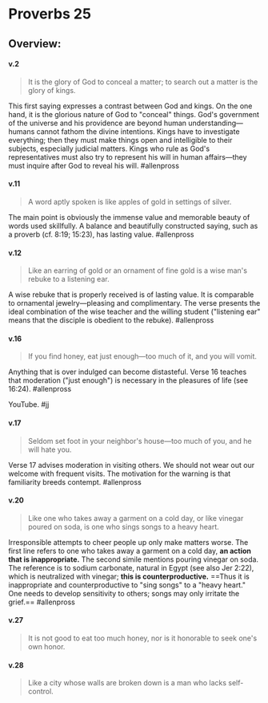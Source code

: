 # Proverbs 25

## Overview:


#### v.2
>It is the glory of God to conceal a matter; to search out a matter is the glory of kings.

This first saying expresses a contrast between God and kings. On the one hand, it is the glorious nature of God to "conceal" things. God's government of the universe and his providence are beyond human understanding—humans cannot fathom the divine intentions. Kings have to investigate everything; then they  must make things open and intelligible to their subjects, especially judicial matters. Kings who rule as God's representatives must also try to represent his will in human affairs—they must inquire after God to reveal his will.
#allenpross 

#### v.11
>A word aptly spoken is like apples of gold in settings of silver.

The main point is obviously the immense value and memorable beauty of words used skillfully. A balance and beautifully constructed saying, such as a proverb (cf. 8:19; 15:23), has lasting value.
#allenpross 

#### v.12
>Like an earring of gold or an ornament of fine gold is a wise man's rebuke to a listening ear.

A wise rebuke that is properly received is of lasting value. It is comparable to ornamental jewelry—pleasing and complimentary. The verse presents the ideal combination of the wise teacher and the willing student ("listening ear" means that the disciple is obedient to the rebuke).
#allenpross 

#### v.16
>If you find honey, eat just enough—too much of it, and you will vomit.

Anything that is over indulged can become distasteful. Verse 16 teaches that moderation ("just enough") is necessary in the pleasures of life (see 16:24).
#allenpross 

YouTube.
#jj 

#### v.17
>Seldom set foot in your neighbor's house—too much of you, and he will hate you.

Verse 17 advises moderation in visiting others. We should not wear out our welcome with frequent visits. The motivation for the warning is that familiarity breeds contempt.
#allenpross 

#### v.20
>Like one who takes away a garment on a cold day, or like vinegar poured on soda, is one who sings songs to a heavy heart.

Irresponsible attempts to cheer people up only make matters worse. The first line refers to one who takes away a garment on a cold day, **an action that is inappropriate.** The second simile mentions pouring vinegar on soda. The reference is to sodium carbonate, natural in Egypt (see also Jer 2:22), which is neutralized with vinegar; **this is counterproductive.** ==Thus it is inappropriate and counterproductive to "sing songs" to a "heavy heart." One needs to develop sensitivity to others; songs may only irritate the grief.==
#allenpross 

#### v.27
>It is not good to eat too much honey, nor is it honorable to seek one's own honor.

#### v.28
>Like a city whose walls are broken down is a man who lacks self-control.















